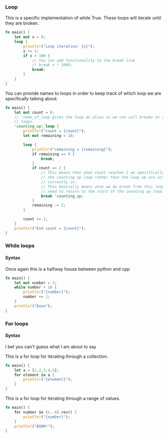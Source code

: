 ### Loop
This is a specific implementation of while True.
These loops will iterate until they are broken. 
```rust
fn main() {
	let mut x = 0;
	loop {
		println!("Loop iteration: {x}");
		x += 1;
		if x > 100 {
			// You can add functionality to the break line
			// break x * 1000;
			break;
		}
	}
}
```

You can provide names to loops in order to keep track of which loop we are specifically talking about. 
```rust
fn main() {
    let mut count = 0;
    // 'name_of_loop gives the loop an alias so we can call breaks on specific
    // loops.
    'counting_up: loop {
        println!("count = {count}");
        let mut remaining = 10;

        loop {
            println!("remaining = {remaining}");
            if remaining == 9 {
                break;
            }
            if count == 2 {
	            // This means that when count reaches 2 we specifically break
	            // the counting up loop rather than the loop we are actually
	            // currently in.
	            // This basically means once we do break from this loop we won't 
	            // need to return to the start of the counting up loop.
                break 'counting_up;
            }
            remaining -= 1;
        }

        count += 1;
    }
    println!("End count = {count}");
}
```

### While loops
#### Syntax
Once again this is a halfway house between python and cpp
```rust
fn main() {
	let mut number = 3;
	while number < 10 {
		println!("{number}");
		number += 1;
	}
	println!("Done");
}
```

### For loops
#### Syntax
I bet you can't guess what I am about to say

This is a for loop for iterating through a collection.
```rust
fn main() {
	let a = [1,2,3,4,5];
	for element in a {
		println!("{element}");
	}
}
```

This is a for loop for iterating through a range of values.
```rust
fn main() {
	for number in (1..4).rev() {
		println!("{number}");
	}
	println!("BOOM!");
}
```
